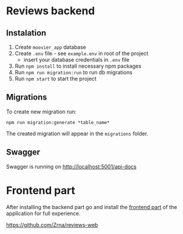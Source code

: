 # Reviews backend

## Instalation

1. Create `moovier_app` database
2. Create `.env` file - see `example.env` in root of the project
   - insert your database credentials in `.env` file
3. Run `npm install` to install necessary npm packages
4. Run `npm run migration:run` to run db migrations
5. Run `npm start` to start the project

## Migrations

To create new migration run:

```
npm run migration:generate *table_name*
```

The created migration will appear in the `migrations` folder.

## Swagger

Swagger is running on [http://localhost:5001/api-docs](http://localhost:5001/api-docs)

# Frontend part

After installing the backend part go and install the [frontend part](https://github.com/Zrna/reviews-web) of the application for full experience.

https://github.com/Zrna/reviews-web

